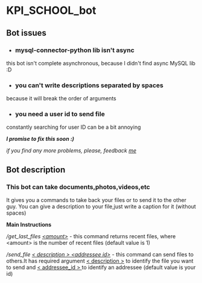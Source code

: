 # KPI_SCHOOL_bot

## Bot issues
- ### mysql-connector-python lib isn't async
this bot isn't complete asynchronous, because I didn't find async MySQL lib :D
- ### you can't write descriptions separated by spaces
because it will break the order of arguments
- ### you need a user id to send file
constantly searching for user ID can be a bit annoying

<i>**I promise to fix this soon :)**</i>

<i>if you find any more problems, please, feedback <a href=https://t.me/Antntipo>me<a/></i>

## Bot description

### This bot can take documents,photos,videos,etc

It gives you a commands to take back your files or to send it to the other guy.
You can give a description to your file,just write a caption for it (without spaces)

<b>Main Instructions</b>

<i>/get_last_files <u>&lt;amount&gt;</u></i> - this command returns recent files,
where &lt;amount&gt; is the number of recent files (default value is 1)

<i>/send_file <u>&lt; description &gt; &lt;addressee id&gt;</u> </i> - this command can send files to others.It has
required argument <u>&lt; description &gt;</u> to identify the file you want to send and <u>&lt; addressee_id &gt;
</u>to identify an addressee (default value is your id)